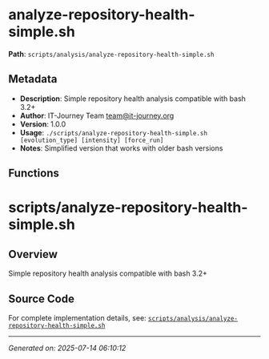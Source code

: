 # analyze-repository-health-simple.sh

**Path**: `scripts/analysis/analyze-repository-health-simple.sh`

## Metadata

- **Description**: Simple repository health analysis compatible with bash 3.2+
- **Author**: IT-Journey Team <team@it-journey.org>
- **Version**: 1.0.0
- **Usage**: `./scripts/analyze-repository-health-simple.sh [evolution_type] [intensity] [force_run]`
- **Notes**: Simplified version that works with older bash versions

## Functions

# scripts/analyze-repository-health-simple.sh

## Overview

Simple repository health analysis compatible with bash 3.2+


## Source Code

For complete implementation details, see: [`scripts/analysis/analyze-repository-health-simple.sh`](../../scripts/analysis/analyze-repository-health-simple.sh)

---
*Generated on: 2025-07-14 06:10:12*
